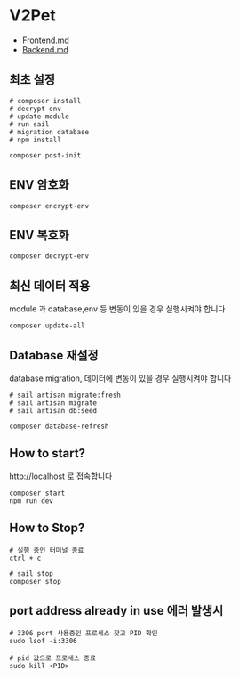 # V2Pet

- [Frontend.md](Frontend.md)
- [Backend.md](Backend.md)

## 최초 설정

```shell
# composer install
# decrypt env
# update module
# run sail
# migration database
# npm install

composer post-init
```

## ENV 암호화

```shell
composer encrypt-env
```

## ENV 복호화

```shell
composer decrypt-env
```

## 최신 데이터 적용

module 과 database,env 등 변동이 있을 경우 실행시켜야 합니다

```shell
composer update-all
```

## Database 재설정

database migration, 데이터에 변동이 있을 경우 실행시켜야 합니다

```shell
# sail artisan migrate:fresh
# sail artisan migrate
# sail artisan db:seed

composer database-refresh
```

## How to start?

http://localhost 로 접속합니다

```shell
composer start
npm run dev
```

## How to Stop?

```shell
# 실행 중인 터미널 종료
ctrl + c

# sail stop
composer stop
```

## port address already in use 에러 발생시

```shell
# 3306 port 사용중인 프로세스 찾고 PID 확인
sudo lsof -i:3306

# pid 값으로 프로세스 종료
sudo kill <PID>
```
